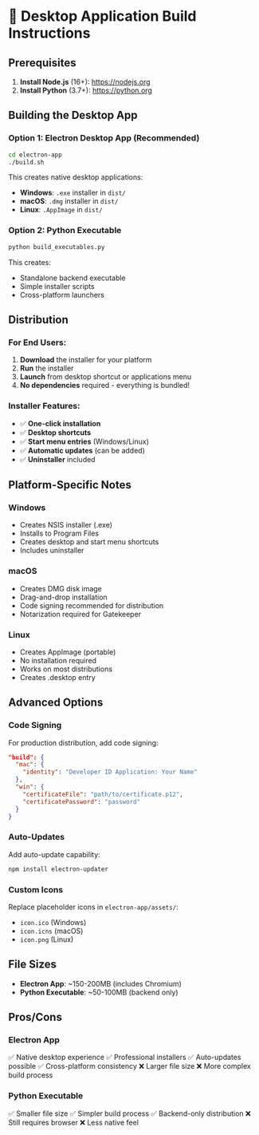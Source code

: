 # 🚀 Desktop Application Build Instructions

## Prerequisites

1. **Install Node.js** (16+): https://nodejs.org
2. **Install Python** (3.7+): https://python.org

## Building the Desktop App

### Option 1: Electron Desktop App (Recommended)

```bash
cd electron-app
./build.sh
```

This creates native desktop applications:
- **Windows**: `.exe` installer in `dist/`
- **macOS**: `.dmg` installer in `dist/`
- **Linux**: `.AppImage` in `dist/`

### Option 2: Python Executable

```bash
python build_executables.py
```

This creates:
- Standalone backend executable
- Simple installer scripts
- Cross-platform launchers

## Distribution

### For End Users:
1. **Download** the installer for your platform
2. **Run** the installer
3. **Launch** from desktop shortcut or applications menu
4. **No dependencies** required - everything is bundled!

### Installer Features:
- ✅ **One-click installation**
- ✅ **Desktop shortcuts**
- ✅ **Start menu entries** (Windows/Linux)
- ✅ **Automatic updates** (can be added)
- ✅ **Uninstaller** included

## Platform-Specific Notes

### Windows
- Creates NSIS installer (.exe)
- Installs to Program Files
- Creates desktop and start menu shortcuts
- Includes uninstaller

### macOS
- Creates DMG disk image
- Drag-and-drop installation
- Code signing recommended for distribution
- Notarization required for Gatekeeper

### Linux
- Creates AppImage (portable)
- No installation required
- Works on most distributions
- Creates .desktop entry

## Advanced Options

### Code Signing
For production distribution, add code signing:

```json
"build": {
  "mac": {
    "identity": "Developer ID Application: Your Name"
  },
  "win": {
    "certificateFile": "path/to/certificate.p12",
    "certificatePassword": "password"
  }
}
```

### Auto-Updates
Add auto-update capability:

```bash
npm install electron-updater
```

### Custom Icons
Replace placeholder icons in `electron-app/assets/`:
- `icon.ico` (Windows)
- `icon.icns` (macOS)  
- `icon.png` (Linux)

## File Sizes
- **Electron App**: ~150-200MB (includes Chromium)
- **Python Executable**: ~50-100MB (backend only)

## Pros/Cons

### Electron App
✅ Native desktop experience
✅ Professional installers
✅ Auto-updates possible
✅ Cross-platform consistency
❌ Larger file size
❌ More complex build process

### Python Executable
✅ Smaller file size
✅ Simpler build process
✅ Backend-only distribution
❌ Still requires browser
❌ Less native feel